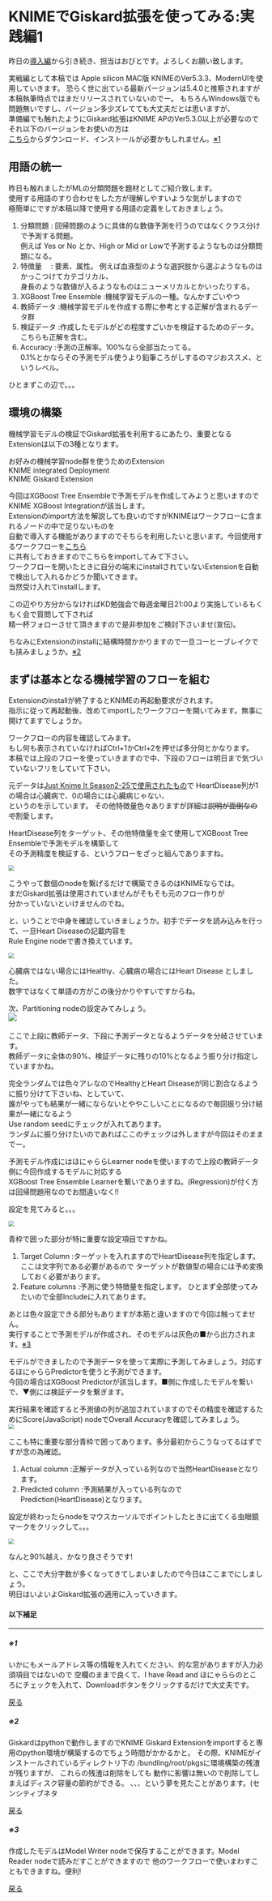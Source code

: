 # KNIMEでGiskard拡張を使ってみる:実践編1

昨日の[導入編](1.md)から引き続き、担当はおびとです。よろしくお願い致します。

実戦編として本稿では Apple silicon MAC版 KNIMEのVer5.3.3、ModernUIを使用していきます。 
恐らく世に出ている最新パージョンは5.4.0と推察されますが本稿執筆時点ではまだリリースされていないのでー。 
もちろんWindows版でも問題無いですし、バージョン多少ズレてても大丈夫だとは思いますが、  
準備編でも触れたようにGiskard拡張はKNIME APのVer5.3.0以上が必要なのでそれ以下のバージョンをお使いの方は  
[こちら](https://www.knime.com/downloads)からダウンロード、インストールが必要かもしれません。[※1](#1)

<a id=a> </a>

## 用語の統一

昨日も触れましたがMLの分類問題を題材としてご紹介致します。  
使用する用語のすり合わせをした方が理解しやすいような気がしますので  
極簡単にですが本稿以降で使用する用語の定義をしておきましょう。

1. 分類問題	: 回帰問題のように具体的な数値予測を行うのではなくクラス分けで予測する問題。  
       例えば  Yes or No とか、High or Mid or Lowで予測するようなものは分類問題になる。  
2. 特徴量　	: 要素、属性。 例えば血液型のような選択肢から選ぶようなものはかっこつけてカテゴリカル、  
                                   身長のような数値が入るようなものはニューメリカルとかいったりする。  
4. XGBoost Tree Ensemble	:機械学習モデルの一種。なんかすごいやつ  
5. 教師データ	:機械学習モデルを作成する際に参考とする正解が含まれるデータ群  
6. 検証データ  :作成したモデルがどの程度すごいかを検証するためのデータ。こちらも正解を含む。  
7. Accuracy        :予測の正解率。100%なら全部当たってる。  
       0.1%とかならその予測モデル使うより鉛筆ころがしするのマジおススメ、というレベル。

ひとまずこの辺で。。。

## 環境の構築

機械学習モデルの検証でGiskard拡張を利用するにあたり、重要となるExtensionは以下の3種となります。

お好みの機械学習node群を使うためのExtension  
KNIME integrated Deployment  
KNIME Giskard Extension  

今回はXGBoost Tree Ensembleで予測モデルを作成してみようと思いますので  
KNIME XGBoost Integrationが該当します。  
Extensionのimport方法を解説しても良いのですがKNIMEはワークフローに含まれるノードの中で足りないものを  
自動で導入する機能がありますのでそちらを利用したいと思います。今回使用するワークフローを[こちら](https://hub.knime.com/s/JdP2MNsecFvmiNOs)  
に共有しておきますのでこちらをimportしてみて下さい。  
ワークフローを開いたときに自分の端末にinstallされていないExtensionを自動で検出して入れるかどうか聞いてきます。  
当然受け入れてinstallします。  

この辺やり方分からなければKD勉強会で毎週金曜日21:00より実施しているもくもく会で質問して下されば  
精一杯フォローさせて頂きますので是非参加をご検討下さいませ(宣伝)。

ちなみにExtensionのinstallに結構時間かかりますので一旦コーヒーブレイクでも挟みましょうか。[※2](#2)  
<a id=b> </a>


## まずは基本となる機械学習のフローを組む

Extensionのinstallが終了するとKNIMEの再起動要求がされます。  
指示に従って再起動後、改めてimportしたワークフローを開いてみます。無事に開けてますでしょうか。  

ワークフローの内容を確認してみます。  
もし何も表示されていなければCtrl+1かCtrl+2を押せば多分何とかなります。  
本稿では上段のフローを使っていきますので中、下段のフローは明日まで気づいていないフリをしていて下さい。

元データは[Just Knime It Season2-25で使用されたもの](https://hub.knime.com/alinebessa/spaces/Just%20KNIME%20It!%20Season%203%20-%20Datasets/Challenge%2025%20-%20Dataset~qYUNOwK3xBbnfYqC/)で
HeartDisease列が1の場合は心臓病で、0の場合には心臓病じゃない、  
というのを示しています。 
その他特徴量色々ありますが詳細は~~説明が面倒なので~~割愛します。    

HeartDisease列をターゲット、その他特徴量を全て使用してXGBoost Tree Ensembleで予測モデルを構築して  
その予測精度を検証する、というフローをざっと組んでありますね。

<img src="./images/0.png" style="zoom:67%;" />

こうやって数個のnodeを繋げるだけで構築できるのはKNIMEならでは。  
まだGiskard拡張は使用されていませんがそもそも元のフロー作りが  
分かっていないといけませんのでね。

と、いうことで中身を確認していきましょうか。初手でデータを読み込みを行って、一旦Heart Diseaseの記載内容を  
Rule Engine nodeで書き換えています。 

<img src="./images/1.png" style="zoom:67%;" /> 

心臓病ではない場合にはHealthy、心臓病の場合にはHeart Disease としました。  
数字ではなくて単語の方がこの後分かりやすいですからね。  
  
次、Partitioning nodeの設定みてみしょう。  
![](./images/2.png)　

ここで上段に教師データ、下段に予測データとなるようデータを分岐させています。  
教師データに全体の90%、検証データに残りの10%となるよう振り分け指定していますかね。  

完全ランダムでは色々アレなのでHealthyとHeart Diseaseが同じ割合なるように振り分けて下さいね、としていて、  
誰がやっても結果が一緒にならないとややこしいことになるので毎回振り分け結果が一緒になるよう  
Use random seedにチェックが入れてあります。  
ランダムに振り分けたいのであればここのチェックは外しますが今回はそのままでー。 

  
予測モデル作成にはほにゃららLearner nodeを使いますので上段の教師データ側に今回作成するモデルに対応する  
XGBoost Tree Ensemble Learnerを繋いでありますね。(Regression)が付く方は回帰問題用なのでお間違いなく!!

設定を見てみると。。。

<img src="./images/3.png" style="zoom:67%;" />


青枠で囲った部分が特に重要な設定項目ですかね。  

1. Target Column     :ターゲットを入れますのでHeartDisease列を指定します。
       ここは文字列である必要があるので  ターゲットが数値型の場合には予め変換しておく必要があります。
2. Feature columns  :予測に使う特徴量を指定します。
       ひとまず全部使ってみたいので全部Includeに入れてあります。   

 あとは色々設定できる部分もありますが本筋と違いますので今回は触ってません。  
実行することで予測モデルが作成され、そのモデルは灰色の■から出力されます。[※3](#3)
<a id=c> </a>


モデルができましたので予測データを使って実際に予測してみましょう。対応するほにゃららPredictorを使うと予測ができます。  
今回の場合はXGBoost Predictorが該当します。■側に作成したモデルを繋いで、▼側には検証データを繋ぎます。


実行結果を確認すると予測値の列が追加されていますのでその精度を確認するためにScore(JavaScript) nodeでOverall Accuracyを確認してみましょう。  
<img src="./images/5.png" style="zoom:67%;" />

ここも特に重要な部分青枠で囲ってあります。多分最初からこうなってるはずですが念の為確認。

1. Actual column     :正解データが入っている列なので当然HeartDiseaseとなります。
2. Predicted column  :予測結果が入っている列なのでPrediction(HeartDisease)となります。 

設定が終わったらnodeをマウスカーソルでポイントしたときに出てくる虫眼鏡マークをクリックして。。。

<img src="./images/4.png" style="zoom:67%;" />



なんと90%越え、かなり良さそうです!


と、ここで大分字数が多くなってきてしまいましたので今日はここまでにしましょう。  
明日はいよいよGiskard拡張の適用に入っていきます。  



#### 以下補足


---

<h5 id=1>※1</h5>
いかにもメールアドレス等の情報を入れてください、的な窓がありますが入力必須項目ではないので  
空欄のままで良くて、I have Read and ほにゃららのところにチェックを入れて、Downloadボタンをクリックするだけで大丈夫です。  

[戻る](#a)

<h5 id=2>※2</h5>
Giskardはpythonで動作しますのでKNIME Giskard Extensionをimportすると専用のpython環境が構築するのでちょう時間がかかるかと。  
その際、KNIMEがインストールされているディレクトリ下の  /bundling/root/pkgsに環境構築の残渣が残りますが、  
これらの残渣は削除をしても  動作に影響は無いので削除してしまえばディスク容量の節約ができる。  
、、、という夢を見たことがあります。(センシティブネタ

[戻る](#b)

<h5 id=3>※3</h5>
作成したモデルはModel Writer nodeで保存することができます。Model Reader  nodeで読みだすことができますので  
他のワークフローで使いまわすこともできますね。便利!

[戻る](#c)
